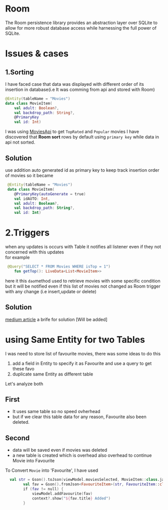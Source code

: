 # Room 
The Room persistence library provides an abstraction layer over SQLite to allow for more robust database access while harnessing the full power of SQLite.

# Issues & cases 
## 1.Sorting 
I have faced case that data was displayed with different order of its insertion in database(i.e It was comming from api and stored with Room)
``` kotlin
@Entity(tableName = "Movies")
data class MovieItem(
    val adult: Boolean?,
    val backdrop_path: String?,
    @PrimaryKey
    val id: Int)

```
I was using [MoviesApi](https://www.themoviedb.org/documentation/api)  to get `TopRated` and `Popular` movies I have discovered that **Room sort** rows by default using `primary key` while data in api not sorted. 

## Solution 
use addition auto generated id as primary key to keep track insertion order of movies 
so it became 
``` kotlin
 @Entity(tableName = "Movies")
 data class MovieItem(
    @PrimaryKey(autoGenerate = true)
    val idAUTO: Int,
    val adult: Boolean?,
    val backdrop_path: String?,
    val id: Int)
```

# 2.Triggers 
when any updates is occurs with Table it notifies all listener even if they not concerned with this updates  
for example 
``` kotlin
 @Query("SELECT * FROM Movies WHERE isTop = 1")
    fun getTop(): LiveData<List<MovieItem>>
```
here it this `dao`method used to retrieve movies with some specific condition but it will be notified even if this list of movies not changed as Room trigger with any change (i.e insert,update or delete)

## Solution
[medium article](https://medium.com/androiddevelopers/7-pro-tips-for-room-fbadea4bfbd1#5e38)
a brife for solution [Will be added]


# using Same Entity for two Tables
I was need to store list of favourite movies, there was some ideas to do this
1. add a field in Entity to specify it as Favourite and use a query to get these favo 
2. duplicate same Entity as different table 

Let's analyze both

## First 
- It uses same table so no speed ovherhead 
- but if we clear this table data for any reason, Favourite also been deleted.

## Second 
- data will be saved even if movies was deleted 
- a new table is created which is overhead also overhead to continue Movie into Favourite

To Convert `Movie` into 'Favourite', I have used 
``` kotlin 
  val str = Gson().toJson(viewModel.moviesSelected, MovieItem::class.java)
        val fav = Gson().fromJson<FavouriteItem>(str, FavouriteItem::class.java)
        if (fav != null) {
            viewModel.addFavourite(fav)
            context?.show("${fav.title} Added")
        }
```
